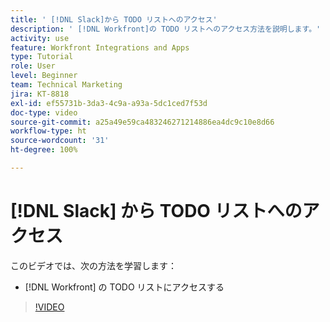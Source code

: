 ```yaml
---
title: ' [!DNL Slack]から TODO リストへのアクセス'
description: ' [!DNL Workfront]の TODO リストへのアクセス方法を説明します。'
activity: use
feature: Workfront Integrations and Apps
type: Tutorial
role: User
level: Beginner
team: Technical Marketing
jira: KT-8818
exl-id: ef55731b-3da3-4c9a-a93a-5dc1ced7f53d
doc-type: video
source-git-commit: a25a49e59ca483246271214886ea4dc9c10e8d66
workflow-type: ht
source-wordcount: '31'
ht-degree: 100%

---
```


# [!DNL Slack] から TODO リストへのアクセス

このビデオでは、次の方法を学習します：

* [!DNL Workfront] の TODO リストにアクセスする

>[!VIDEO](https://video.tv.adobe.com/v/335118/?quality=12&learn=on)
